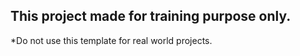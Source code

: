 ## This project made for training purpose only.

\*Do not use this template for real world projects.
